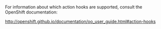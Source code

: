 For information about which action hooks are supported, consult the OpenShift documentation:

http://openshift.github.io/documentation/oo_user_guide.html#action-hooks
